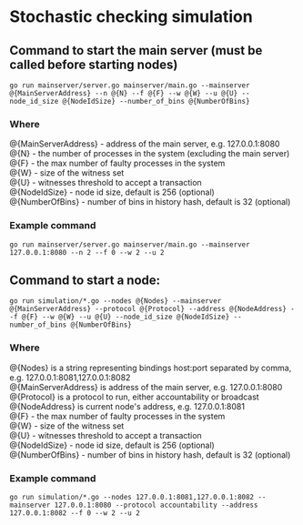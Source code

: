 # Stochastic checking simulation

## Command to start the main server (must be called before starting nodes)

```
go run mainserver/server.go mainserver/main.go --mainserver @{MainServerAddress} --n @{N} --f @{F} --w @{W} --u @{U} --node_id_size @{NodeIdSize} --number_of_bins @{NumberOfBins}
```

### Where
@{MainServerAddress} - address of the main server, e.g. 127.0.0.1:8080  
@{N} - the number of processes in the system (excluding the main server)  
@{F} - the max number of faulty processes in the system  
@{W} - size of the witness set  
@{U} - witnesses threshold to accept a transaction  
@{NodeIdSize} - node id size, default is 256 (optional)  
@{NumberOfBins} - number of bins in history hash, default is 32 (optional)

### Example command

```
go run mainserver/server.go mainserver/main.go --mainserver 127.0.0.1:8080 --n 2 --f 0 --w 2 --u 2
```

## Command to start a node:

```
go run simulation/*.go --nodes @{Nodes} --mainserver @{MainServerAddress} --protocol @{Protocol} --address @{NodeAddress} --f @{F} --w @{W} --u @{U} --node_id_size @{NodeIdSize} --number_of_bins @{NumberOfBins}
```

### Where
@{Nodes} is a string representing bindings host:port separated by comma, e.g. 127.0.0.1:8081,127.0.0.1:8082  
@{MainServerAddress} is address of the main server, e.g. 127.0.0.1:8080  
@{Protocol} is a protocol to run, either accountability or broadcast  
@{NodeAddress} is current node's address, e.g. 127.0.0.1:8081  
@{F} - the max number of faulty processes in the system  
@{W} - size of the witness set  
@{U} - witnesses threshold to accept a transaction  
@{NodeIdSize} - node id size, default is 256 (optional)  
@{NumberOfBins} - number of bins in history hash, default is 32 (optional)

### Example command

```
go run simulation/*.go --nodes 127.0.0.1:8081,127.0.0.1:8082 --mainserver 127.0.0.1:8080 --protocol accountability --address 127.0.0.1:8082 --f 0 --w 2 --u 2
```
